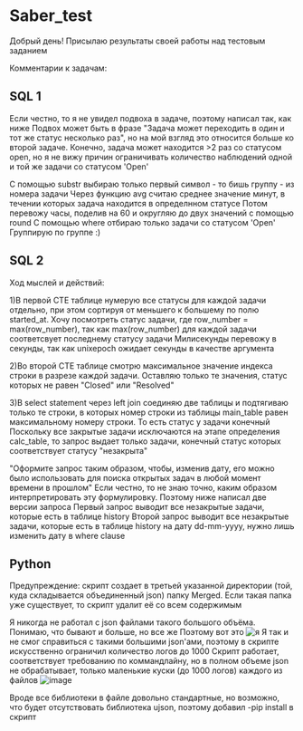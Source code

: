 # Saber_test
Добрый день!
Присылаю результаты своей работы над тестовым заданием

Комментарии к задачам:

## **SQL 1**

 Если честно, то я не увидел подвоха в задаче, поэтому написал так, как ниже
 Подвох может быть в фразе "Задача может переходить в один и тот же статус несколько раз", но на мой взгляд
 это относится больше ко второй задаче. Конечно, задача может находится >2 раз со статусом open, но я не вижу
 причин ограничивать количество наблюдений одной и той же задачи со статусом 'Open' 

 C помощью substr выбираю только первый символ - то бишь группу - из номера задачи
 Через функцию avg считаю среднее значение минут, в течении которых задача находится в определнном статусе
 Потом перевожу часы, поделив на 60 и округляю до двух значений с помощью round
 С помощью where отбираю только задачи со статусом 'Open'
 Группирую по группе :)

## **SQL 2**

 Ход мыслей и действий:

 1)В первой CTE таблице нумерую все статусы для каждой задачи отдельно, при этом сортируя от меньшего
 к большему по полю started_at. Хочу посмотреть статус задачи, где row_number = max(row_number), так как
 max(row_number) для каждой задачи соответсвует последнему статусу задачи
 Милисекунды перевожу в секунды, так как unixepoch ожидает секунды в качестве аргумента

 2)Во второй CTE таблице смотрю максимальное значение индекса строки в разрезе каждой задачи. Оставляю
 только те значения,  статус которых не равен "Closed" или  "Resolved"

 3)В select statement через left join соединяю две таблицы и подтягиваю только те строки, в которых номер строки
 из таблицы main_table равен максимальному номеру строки. То есть статус у задачи конечный
 Поскольку все закрытые задачи исключаются на этапе определения calc_table, то запрос выдает только задачи,
 конечный статус которых соответствует статусу "незакрыта"

 "Оформите запрос таким образом, чтобы, изменив дату, 
его можно было использовать для поиска открытых задач в любой момент времени в прошлом"
 Если честно, то не знаю точно, каким образом интерпретировать эту формулировку. Поэтому ниже написал две версии запроса
 Первый запрос выводит все незакрытые задачи, которые есть в таблице history
 Второй запрос выводит все незакрытые задачи, которые есть в таблице history на дату dd-mm-yyyy,
 нужно лишь изменить дату в where clause


## **Python**
 Предупреждение: скрипт создает в третьей указанной директории (той, куда складывается объединенный json) папку Merged. Если такая папка уже существует, то скрипт удалит её со всем содержимым

Я никогда не работал с json файлами такого большого объёма. Понимаю, что бывают и больше, но все же 
Поэтому вот это ![я](https://stickerpacks.ru/wp-content/uploads/2023/04/nabor-stikerov-crying-cats-dlja-whatsapp-1.jpg)
Я так и не смог справиться с такими большими json'ами, поэтому в скрипте искусственно ограничил количество логов до 1000 
Скрипт работает, соответствует требованию по коммандлайну, но в полном объеме json не обрабатывает, только маленькие куски (до 1000 логов) каждого из файлов
![image](https://github.com/Esquire-of-Rohan/Saber_test/assets/78648531/2f9ecec0-1a15-4bb6-898c-f6c55f4f85ed)

Вроде все библиотеки в файле довольно стандартные, но возможно, что будет отсутствовать библиотека ujson, поэтому добавил -pip install в скрипт



